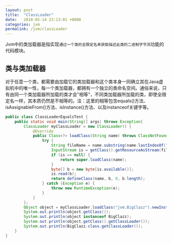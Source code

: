 ```yaml
---
layout: post
title:  "ClassLoader"
date:   2018-05-14 23:13:01 +0800
categories: jvm
permalink: /jvm/classLoader
---
```


Jvm中的类加载器是指实现`通过一个类的全限定名来获取描述此类的二进制字节流`功能的代码模块。

## 类与类加载器
对于任意一个类，都需要由加载它的类加载器和这个类本身一同确立其在Java虚拟机中的唯一性，每一个类加载器，都拥有一个独立的类命名空间。通俗来说，只有由同一个类加载器所加载的类才会"相等"，不同类加载器所加载的类，即使全限定名一样，其本质仍然是不相等的。注：这里的相等包含equals()方法、isAssignableFrom()方法、isInstance()方法、以及instanceof关键字等。
```java
public class ClassLoaderEqualsTest {
    public static void main(String[] args) throws Exception{
        ClassLoader myClassLoader = new ClassLoader() {
            @Override
            public Class<?> loadClass(String name) throws ClassNotFoundException {
                try {
                    String fileName = name.substring(name.lastIndexOf(".") + 1) + ".class";
                    InputStream is = getClass().getResourceAsStream(fileName);
                    if (is == null) {
                        return super.loadClass(name);
                    }
                    byte[] b = new byte[is.available()];
                    is.read(b);
                    return defineClass(name, b, 0, b.length);
                } catch (Exception e) {
                    throw new RuntimeException(e);
                }
            }
        };
        Object object = myClassLoader.loadClass("jvm.BigClazz").newInstance();
        System.out.println(object.getClass());
        System.out.println(object instanceof BigClazz);
        System.out.println(object.getClass().getClassLoader());
        System.out.println(BigClazz.class.getClassLoader());
    }
}
```
